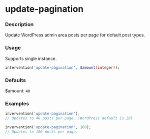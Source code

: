 # update-pagination

### Description
Update WordPress admin area posts per page for default post types.

### Usage
Supports single instance.
```php
intervention('update-pagination', $amount(integer));
```

### Defaults
$amount: `40`

### Examples
```php
invervention('update-pagination');
// Updates to 40 posts per page. (WordPress default is 20)

invervention('update-pagination', 100);
// Updates to 100 posts per page.
```
